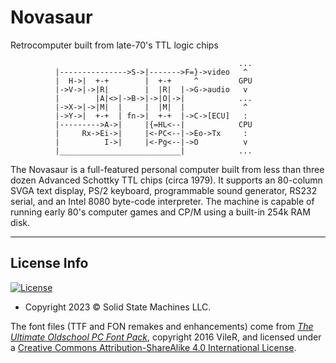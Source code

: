 # Novasaur
Retrocomputer built from late-70's TTL logic chips
```
                                                   ...
          |--------------->S->|------->F=}->video   ^
          |  H->|  +-+        |  +-+     ^         GPU
          |->V->|->|R|        |  |R|  |->G->audio   v
          |        |A|<>|->B->|->|O|->|            ...
          |->X->|->|M|  |     |  |M|  |             ^
          |->Y->|  +-+  | fn->|  +-+  |->C->[ECU]   :
          |--------->A->|     |{=HL<--|            CPU
          |     Rx->Ei->|     |<-PC<--|->Eo->Tx     :
          |          I->|     |<-Pg<--|->O          v
          |___________________________|            ...
```

The Novasaur is a full-featured personal computer built from less than three dozen Advanced Schottky TTL chips (circa 1979). It supports an 80-column SVGA text display, PS/2 keyboard, programmable sound generator, RS232 serial, and an Intel 8080 byte-code interpreter. The machine is capable of running early 80's computer games and CP/M using a built-in 254k RAM disk.

---

## License Info

[![License](https://img.shields.io/badge/license-GPLv3-brightgreen.svg)](https://www.gnu.org/licenses/gpl-3.0.en.html)
- Copyright 2023 © Solid State Machines LLC.

The font files (TTF and FON remakes and enhancements) come from [_The Ultimate Oldschool PC Font Pack_](http://int10h.org/oldschool-pc-fonts/), copyright 2016 VileR, and licensed under a [Creative Commons Attribution-ShareAlike 4.0 International License](http://creativecommons.org/licenses/by-sa/4.0/).
